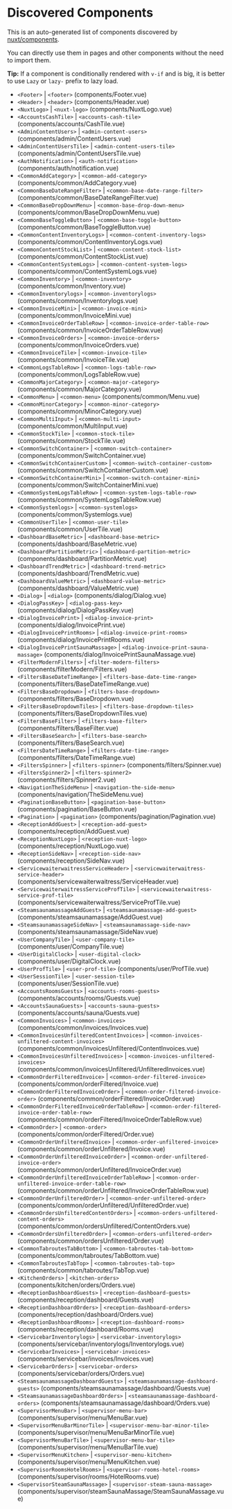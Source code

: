 # Discovered Components

This is an auto-generated list of components discovered by [nuxt/components](https://github.com/nuxt/components).

You can directly use them in pages and other components without the need to import them.

**Tip:** If a component is conditionally rendered with `v-if` and is big, it is better to use `Lazy` or `lazy-` prefix to lazy load.

- `<Footer>` | `<footer>` (components/Footer.vue)
- `<Header>` | `<header>` (components/Header.vue)
- `<NuxtLogo>` | `<nuxt-logo>` (components/NuxtLogo.vue)
- `<AccountsCashTile>` | `<accounts-cash-tile>` (components/accounts/CashTile.vue)
- `<AdminContentUsers>` | `<admin-content-users>` (components/admin/ContentUsers.vue)
- `<AdminContentUsersTile>` | `<admin-content-users-tile>` (components/admin/ContentUsersTile.vue)
- `<AuthNotification>` | `<auth-notification>` (components/auth/notification.vue)
- `<CommonAddCategory>` | `<common-add-category>` (components/common/AddCategory.vue)
- `<CommonBaseDateRangeFilter>` | `<common-base-date-range-filter>` (components/common/BaseDateRangeFilter.vue)
- `<CommonBaseDropDownMenu>` | `<common-base-drop-down-menu>` (components/common/BaseDropDownMenu.vue)
- `<CommonBaseToggleButton>` | `<common-base-toggle-button>` (components/common/BaseToggleButton.vue)
- `<CommonContentInventoryLogs>` | `<common-content-inventory-logs>` (components/common/ContentInventoryLogs.vue)
- `<CommonContentStockList>` | `<common-content-stock-list>` (components/common/ContentStockList.vue)
- `<CommonContentSystemLogs>` | `<common-content-system-logs>` (components/common/ContentSystemLogs.vue)
- `<CommonInventory>` | `<common-inventory>` (components/common/Inventory.vue)
- `<CommonInventorylogs>` | `<common-inventorylogs>` (components/common/Inventorylogs.vue)
- `<CommonInvoiceMini>` | `<common-invoice-mini>` (components/common/InvoiceMini.vue)
- `<CommonInvoiceOrderTableRow>` | `<common-invoice-order-table-row>` (components/common/InvoiceOrderTableRow.vue)
- `<CommonInvoiceOrders>` | `<common-invoice-orders>` (components/common/InvoiceOrders.vue)
- `<CommonInvoiceTile>` | `<common-invoice-tile>` (components/common/InvoiceTile.vue)
- `<CommonLogsTableRow>` | `<common-logs-table-row>` (components/common/LogsTableRow.vue)
- `<CommonMajorCategory>` | `<common-major-category>` (components/common/MajorCategory.vue)
- `<CommonMenu>` | `<common-menu>` (components/common/Menu.vue)
- `<CommonMinorCategory>` | `<common-minor-category>` (components/common/MinorCategory.vue)
- `<CommonMultiInput>` | `<common-multi-input>` (components/common/MultiInput.vue)
- `<CommonStockTile>` | `<common-stock-tile>` (components/common/StockTile.vue)
- `<CommonSwitchContainer>` | `<common-switch-container>` (components/common/SwitchContainer.vue)
- `<CommonSwitchContainerCustom>` | `<common-switch-container-custom>` (components/common/SwitchContainerCustom.vue)
- `<CommonSwitchContainerMini>` | `<common-switch-container-mini>` (components/common/SwitchContainerMini.vue)
- `<CommonSystemLogsTableRow>` | `<common-system-logs-table-row>` (components/common/SystemLogsTableRow.vue)
- `<CommonSystemlogs>` | `<common-systemlogs>` (components/common/Systemlogs.vue)
- `<CommonUserTile>` | `<common-user-tile>` (components/common/UserTile.vue)
- `<DashboardBaseMetric>` | `<dashboard-base-metric>` (components/dashboard/BaseMetric.vue)
- `<DashboardPartitionMetric>` | `<dashboard-partition-metric>` (components/dashboard/PartitionMetric.vue)
- `<DashboardTrendMetric>` | `<dashboard-trend-metric>` (components/dashboard/TrendMetric.vue)
- `<DashboardValueMetric>` | `<dashboard-value-metric>` (components/dashboard/ValueMetric.vue)
- `<Dialog>` | `<dialog>` (components/dialog/Dialog.vue)
- `<DialogPassKey>` | `<dialog-pass-key>` (components/dialog/DialogPassKey.vue)
- `<DialogInvoicePrint>` | `<dialog-invoice-print>` (components/dialog/InvoicePrint.vue)
- `<DialogInvoicePrintRooms>` | `<dialog-invoice-print-rooms>` (components/dialog/InvoicePrintRooms.vue)
- `<DialogInvoicePrintSaunaMassage>` | `<dialog-invoice-print-sauna-massage>` (components/dialog/InvoicePrintSaunaMassage.vue)
- `<FilterModernFilters>` | `<filter-modern-filters>` (components/filterModern/Filters.vue)
- `<FiltersBaseDateTimeRange>` | `<filters-base-date-time-range>` (components/filters/BaseDateTimeRange.vue)
- `<FiltersBaseDropdown>` | `<filters-base-dropdown>` (components/filters/BaseDropdown.vue)
- `<FiltersBaseDropdownTiles>` | `<filters-base-dropdown-tiles>` (components/filters/BaseDropdownTiles.vue)
- `<FiltersBaseFilter>` | `<filters-base-filter>` (components/filters/BaseFilter.vue)
- `<FiltersBaseSearch>` | `<filters-base-search>` (components/filters/BaseSearch.vue)
- `<FiltersDateTimeRange>` | `<filters-date-time-range>` (components/filters/DateTimeRange.vue)
- `<FiltersSpinner>` | `<filters-spinner>` (components/filters/Spinner.vue)
- `<FiltersSpinner2>` | `<filters-spinner2>` (components/filters/Spinner2.vue)
- `<NavigationTheSideMenu>` | `<navigation-the-side-menu>` (components/navigation/TheSideMenu.vue)
- `<PaginationBaseButton>` | `<pagination-base-button>` (components/pagination/BaseButton.vue)
- `<Pagination>` | `<pagination>` (components/pagination/Pagination.vue)
- `<ReceptionAddGuest>` | `<reception-add-guest>` (components/reception/AddGuest.vue)
- `<ReceptionNuxtLogo>` | `<reception-nuxt-logo>` (components/reception/NuxtLogo.vue)
- `<ReceptionSideNav>` | `<reception-side-nav>` (components/reception/SideNav.vue)
- `<ServicewaiterwaitressServiceHeader>` | `<servicewaiterwaitress-service-header>` (components/servicewaiterwaitress/ServiceHeader.vue)
- `<ServicewaiterwaitressServiceProfTile>` | `<servicewaiterwaitress-service-prof-tile>` (components/servicewaiterwaitress/ServiceProfTile.vue)
- `<SteamsaunamassageAddGuest>` | `<steamsaunamassage-add-guest>` (components/steamsaunamassage/AddGuest.vue)
- `<SteamsaunamassageSideNav>` | `<steamsaunamassage-side-nav>` (components/steamsaunamassage/SideNav.vue)
- `<UserCompanyTile>` | `<user-company-tile>` (components/user/CompanyTile.vue)
- `<UserDigitalClock>` | `<user-digital-clock>` (components/user/DigitalClock.vue)
- `<UserProfTile>` | `<user-prof-tile>` (components/user/ProfTile.vue)
- `<UserSessionTile>` | `<user-session-tile>` (components/user/SessionTile.vue)
- `<AccountsRoomsGuests>` | `<accounts-rooms-guests>` (components/accounts/rooms/Guests.vue)
- `<AccountsSaunaGuests>` | `<accounts-sauna-guests>` (components/accounts/sauna/Guests.vue)
- `<CommonInvoices>` | `<common-invoices>` (components/common/invoices/Invoices.vue)
- `<CommonInvoicesUnfilteredContentInvoices>` | `<common-invoices-unfiltered-content-invoices>` (components/common/invoicesUnfiltered/ContentInvoices.vue)
- `<CommonInvoicesUnfilteredInvoices>` | `<common-invoices-unfiltered-invoices>` (components/common/invoicesUnfiltered/UnfilteredInvoices.vue)
- `<CommonOrderFilteredInvoice>` | `<common-order-filtered-invoice>` (components/common/orderFiltered/Invoice.vue)
- `<CommonOrderFilteredInvoiceOrder>` | `<common-order-filtered-invoice-order>` (components/common/orderFiltered/InvoiceOrder.vue)
- `<CommonOrderFilteredInvoiceOrderTableRow>` | `<common-order-filtered-invoice-order-table-row>` (components/common/orderFiltered/InvoiceOrderTableRow.vue)
- `<CommonOrder>` | `<common-order>` (components/common/orderFiltered/Order.vue)
- `<CommonOrderUnfilteredInvoice>` | `<common-order-unfiltered-invoice>` (components/common/orderUnfiltered/Invoice.vue)
- `<CommonOrderUnfilteredInvoiceOrder>` | `<common-order-unfiltered-invoice-order>` (components/common/orderUnfiltered/InvoiceOrder.vue)
- `<CommonOrderUnfilteredInvoiceOrderTableRow>` | `<common-order-unfiltered-invoice-order-table-row>` (components/common/orderUnfiltered/InvoiceOrderTableRow.vue)
- `<CommonOrderUnfilteredOrder>` | `<common-order-unfiltered-order>` (components/common/orderUnfiltered/UnfilteredOrder.vue)
- `<CommonOrdersUnfilteredContentOrders>` | `<common-orders-unfiltered-content-orders>` (components/common/ordersUnfiltered/ContentOrders.vue)
- `<CommonOrdersUnfilteredOrder>` | `<common-orders-unfiltered-order>` (components/common/ordersUnfiltered/Order.vue)
- `<CommonTabroutesTabBottom>` | `<common-tabroutes-tab-bottom>` (components/common/tabroutes/TabBottom.vue)
- `<CommonTabroutesTabTop>` | `<common-tabroutes-tab-top>` (components/common/tabroutes/TabTop.vue)
- `<KitchenOrders>` | `<kitchen-orders>` (components/kitchen/orders/Orders.vue)
- `<ReceptionDashboardGuests>` | `<reception-dashboard-guests>` (components/reception/dashboard/Guests.vue)
- `<ReceptionDashboardOrders>` | `<reception-dashboard-orders>` (components/reception/dashboard/Orders.vue)
- `<ReceptionDashboardRooms>` | `<reception-dashboard-rooms>` (components/reception/dashboard/Rooms.vue)
- `<ServicebarInventorylogs>` | `<servicebar-inventorylogs>` (components/servicebar/inventorylogs/Inventorylogs.vue)
- `<ServicebarInvoices>` | `<servicebar-invoices>` (components/servicebar/invoices/Invoices.vue)
- `<ServicebarOrders>` | `<servicebar-orders>` (components/servicebar/orders/Orders.vue)
- `<SteamsaunamassageDashboardGuests>` | `<steamsaunamassage-dashboard-guests>` (components/steamsaunamassage/dashboard/Guests.vue)
- `<SteamsaunamassageDashboardOrders>` | `<steamsaunamassage-dashboard-orders>` (components/steamsaunamassage/dashboard/Orders.vue)
- `<SupervisorMenuBar>` | `<supervisor-menu-bar>` (components/supervisor/menu/MenuBar.vue)
- `<SupervisorMenuBarMinorTile>` | `<supervisor-menu-bar-minor-tile>` (components/supervisor/menu/MenuBarMinorTile.vue)
- `<SupervisorMenuBarTile>` | `<supervisor-menu-bar-tile>` (components/supervisor/menu/MenuBarTile.vue)
- `<SupervisorMenuKitchen>` | `<supervisor-menu-kitchen>` (components/supervisor/menu/MenuKitchen.vue)
- `<SupervisorRoomsHotelRooms>` | `<supervisor-rooms-hotel-rooms>` (components/supervisor/rooms/HotelRooms.vue)
- `<SupervisorSteamSaunaMassage>` | `<supervisor-steam-sauna-massage>` (components/supervisor/steamSaunaMassage/SteamSaunaMassage.vue)
